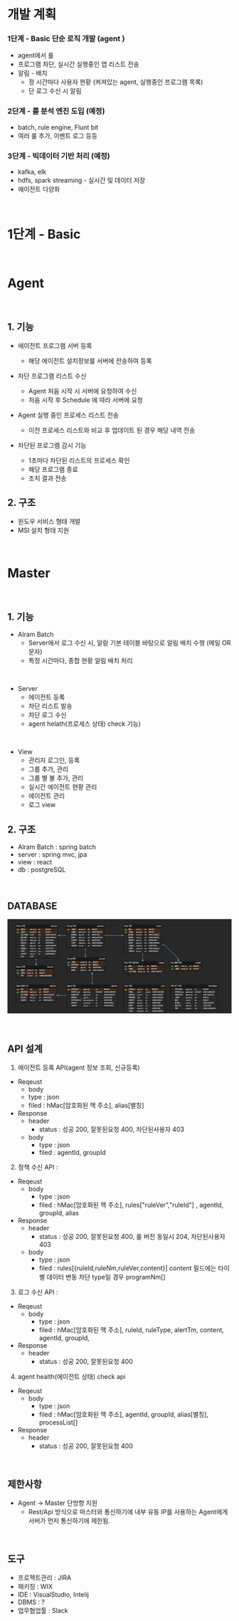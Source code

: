 # 개발 계획

### 1단계 - Basic 단순 로직 개발 (agent )
- agent에서 룰  
- 프로그램 차단, 실시간 실행중인 앱 리스트 전송
- 알림 - 배치   
  - 정 시간마다 사용자 현황 (켜져있는 agent, 실행중인 프로그램 목록)
  - 단 로그 수신 시 알림

### 2단계 - 룰 분석 엔진 도입 (예정)
- batch, rule engine, Flunt bit
- 여러 룰 추가, 이벤트 로그 등등

### 3단계 - 빅데이터 기반 처리 (예정)
- kafka, elk
- hdfs, spark streaming - 실시간 및 데이터 저장
- 에이전트 다양화

</br>

# 1단계 - Basic

</br>

# Agent 

</br>

## 1.  기능 

- 에이전트 프로그램 서버 등록 
  - 해당 에이전트 설치정보를 서버에 전송하여 등록 
- 차단 프로그램 리스트 수신 
  - Agent 처음 시작 시 서버에 요청하여 수신  
  - 처음 시작 후 Schedule 에 따라 서버에 요청

- Agent 실행 중인 프로세스 리스트 전송
  - 이전 프로세스 리스트와 비교 후 업데이트 된 경우 해당 내역 전송 

- 차단된 프로그램 감시 기능
  - 1초마다 차단된 리스트의 프로세스 확인
  - 해당 프로그램 종료
  - 조치 결과 전송 

## 2.  구조

- 윈도우 서비스 형태 개발
- MSI 설치 형태 지원


</br>

# Master

</br>

## 1.  기능 

- Alram Batch 
  - Server에서 로그 수신 시, 알람 기본 테이블 바탕으로 알림 배치 수행 (메일 OR 문자)
  - 특정 시간마다, 종합 현황 알림 배치 처리

</br>

- Server 
  - 에이전트 등록
  - 차단 리스트 발송
  - 차단 로그 수신
  - agent helath(프로세스 상태) check 기능)

</br>

- View
  - 관리자 로그인, 등록
  - 그룹 추가, 관리
  - 그룹 별 불 추가, 관리
  - 실시간 에이전트 현황 관리
  - 에이전트 관리
  - 로그 view


## 2.  구조
- Alram Batch : spring batch
- server : spring mvc, jpa
- view : react
- db : postgreSQL


</br>

## DATABASE 

![image](https://github.com/ktn1075/IntegratedLogSolution/blob/main/DB%20%EC%84%A4%EA%B3%84.png)


</br>

## API 설계 

1. 에이전트 등록 API(agent 정보 조회, 신규등록)
 - Reqeust 
   - body
    - type : json 
    - filed : hMac[암호화된 맥 주소], alias[별칭]
 - Response
   - header
      - status : 성공 200, 잘못된요청 400, 차단된사용자 403
   - body 
      - type : json 
      - filed : agentId, groupId 

2. 정책 수신 API : 
 - Reqeust 
   - body
      - type : json 
      - filed : hMac[암호화된 맥 주소], rules["ruleVer","ruleId"] , agentId, groupId, alias
 - Response
   - header
      - status : 성공 200, 잘못된요청 400, 룰 버전 동일시 204, 차단된사용자 403  
   - body 
      - type : json 
      - filed : rules[{ruleId,ruleNm,ruleVer,content}] content 필드에는 타이별 데이터 변동 차단 type일 경우 programNm[]

3. 로그 수신 API :
 - Reqeust 
   - body
      - type : json 
      - filed : hMac[암호화된 맥 주소], ruleId, ruleType, alertTm, content, agentId, groupId,
 - Response
   - header
      - status : 성공 200, 잘못된요청 400

4. agent health(에이전트 상태) check api 
 - Reqeust 
   - body
      - type : json 
      - filed : hMac[암호화된 맥 주소], agentId, groupId, alias[별칭], processList[]
 - Response
   - header
      - status : 성공 200, 잘못된요청 400
</br>

## 제한사항 
-  Agent -> Master 단방향 지원
   - Rest/Api 방식으로 마스터와 통신하기에 내부 유동 IP를 사용하는 Agent에게 서버가 먼저 통신하기에 제한됨.

</br>

## 도구 
- 프로젝트관리 : JIRA 
- 패키징 : WIX 
- IDE : VisualStudio, Intelij
- DBMS : ?
- 업무협업툴 : Slack

